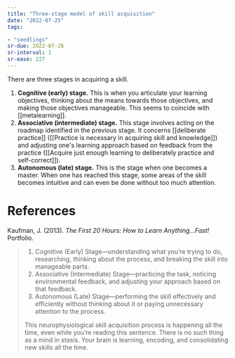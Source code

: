 ```yaml
---
title: "Three-stage model of skill acquisition"
date: "2022-07-25"
tags:

- "seedlings"
sr-due: 2022-07-26
sr-interval: 1
sr-ease: 227
---
```


There are three stages in acquiring a skill.
1. **Cognitive (early) stage.** This is when you articulate your learning objectives, thinking about the means towards those objectives, and making those objectives manageable. This seems to coincide with [[metalearning]].
2. **Associative (intermediate) stage.** This stage involves acting on the roadmap identified in the previous stage. It concerns [[deliberate practice]] ([[Practice is necessary in acquiring skill and knowledge]]) and adjusting one's learning approach based on feedback from the practice ([[Acquire just enough learning to deliberately practice and self-correct]]).
3. **Autonomous (late) stage.** This is the stage when one becomes a master. When one has reached this stage, some areas of the skill becomes intuitive and can even be done without too much attention.

# References

Kaufman, J. (2013). _The First 20 Hours: How to Learn Anything...Fast!_ Portfolio.

>1. Cognitive (Early) Stage—understanding what you’re trying to do, researching, thinking about the process, and breaking the skill into manageable parts.
>2. Associative (Intermediate) Stage—practicing the task, noticing environmental feedback, and adjusting your approach based on that feedback.
>3. Autonomous (Late) Stage—performing the skill effectively and efficiently without thinking about it or paying unnecessary attention to the process.
>
>This neurophysiological skill acquisition process is happening all the time, even while you’re reading this sentence. There is no such thing as a mind in stasis. Your brain is learning, encoding, and consolidating new skills all the time.
